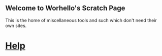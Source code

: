 ## Welcome to Worhello's Scratch Page

This is the home of miscellaneous tools and such which don't need their own sites.

# [Help](https://github.com/worhello/scratchwebpages/help.md)
